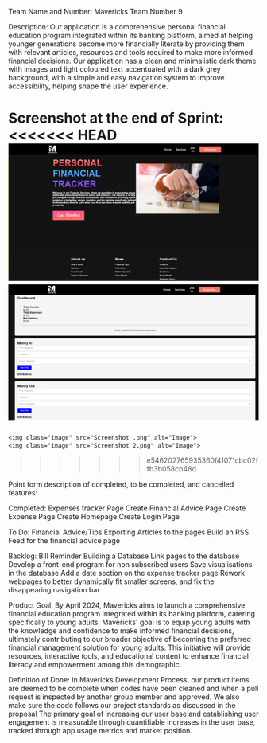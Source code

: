 Team Name and Number:
	Mavericks
	Team Number 9

Description:
	Our application is a comprehensive personal financial education program integrated within its banking platform, aimed at helping younger generations become more financially literate by providing them with relevant articles, resources and tools required to make more informed financial decisions.
	Our application has a clean and minimalistic dark theme with images and light coloured text accentuated with a dark grey background, with a simple and easy navigation system to improve accessibility, helping shape the user experience.

Screenshot at the end of Sprint:
<<<<<<< HEAD
    <img class="image" src="Screenshot.png" alt="Image">
    <img class="image" src="Screenshot2.png" alt="Image">
=======
    <img class="image" src="Screenshot .png" alt="Image">
    <img class="image" src="Screenshot 2.png" alt="Image">
>>>>>>> e546202765935360f41071cbc02ffb3b058cb48d


Point form description of completed, to be completed, and cancelled features:

Completed:
Expenses tracker Page
Create Financial Advice Page
Create Expense Page
Create Homepage
Create Login Page

To Do:
Financial Advice/Tips
Exporting Articles to the pages
Build an RSS Feed for the financial advice page

Backlog: 
Bill Reminder
Building a Database
Link pages to the database
Develop a front-end program for non subscribed users
Save visualisations in the database
Add a date section on the expense tracker page
Rework webpages to better dynamically fit smaller screens, and fix the disappearing navigation bar

Product Goal:
By April 2024, Mavericks aims to launch a comprehensive financial education program integrated within its banking platform, catering specifically to young adults. Mavericks' goal is to equip young adults with the knowledge and confidence to make informed financial decisions, ultimately contributing to our broader objective of becoming the preferred financial management solution for young adults. This initiative will provide resources, interactive tools, and educational content to enhance financial literacy and empowerment among this demographic.


Definition of Done:
In Mavericks Development Process, our product items are deemed to be complete when codes have been cleaned and when a pull request is inspected by another group member and approved. We also make sure the code follows our project standards as discussed in the proposal
The primary goal of increasing our user base and establishing user engagement is measurable through quantifiable increases in the user base, tracked through app usage metrics and market position.

	
